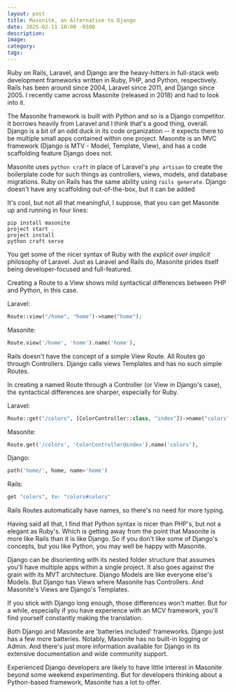 ```yaml
---
layout: post
title: Masonite, an Alternative to Django
date: 2025-02-11 10:09 -0500
description:
image:
category:
tags:
---
```

Ruby on Rails, Laravel, and Django are the heavy-hitters in full-stack web development frameworks written in Ruby, PHP, and Python, respectively. Rails has been around since 2004, Laravel since 2011, and Django since 2005. I recently came across Masonite (released in 2018) and had to look into it.
<!--more-->

The Masonite framework is built with Python and so is a Django competitor. It borrows heavily from Laravel and I think that's a good thing, overall. Django is a bit of an odd duck in its code organization -- it expects there to be multiple small apps contained within one project. Masonite is an MVC framework (Django is MTV - Model, Template, View), and has a code scaffolding feature Django does not.

Masonite uses `python craft` in place of Laravel's `php artisan` to create the boilerplate code for such things as controllers, views, models, and database migrations. Ruby on Rails has the same ability using `rails generate`. Django doesn't have any scaffolding out-of-the-box, but it can be added 

It's cool, but not all that meaningful, I suppose, that you can get Masonite up and running in four lines:
```
pip install masonite
project start .
project install
python craft serve
```
You get some of the nicer syntax of Ruby with the *explicit over implicit* philosophy of Laravel. Just as Laravel and Rails do, Masonite prides itself being developer-focused and full-featured.

Creating a Route to a View shows mild syntactical differences between PHP and Python, in this case.

Laravel:
```php
Route::view("/home", "home")->name("home");
```
Masonite:
```python
Route.view('/home', 'home').name('home'),
```

Rails doesn't have the concept of a simple View Route. All Routes go through Controllers. Django calls views Templates and has no such simple Routes.


In creating a named Route through a Controller (or View in Django's case), the syntactical differences are sharper, especially for Ruby.

Laravel:
```php
Route::get("/colors", [ColorController::class, "index"])->name("colors");
```

Masonite:
```python
Route.get('/colors', 'ColorController@index').name('colors'),
```

Django:
```python
path('home/', home, name='home')
```

Rails:
```ruby
get "colors", to: "colors#colors"
```

Rails Routes automatically have names, so there's no need for more typing.

Having said all that, I find that Python syntax is nicer than PHP's, but not a elegant as Ruby's. Which is getting away from the point that Masonite is more like Rails than it is like Django. So if you don't like some of Django's concepts, but you like Python, you may well be happy with Masonite.

Django can be disorienting with its nested folder structure that assumes you'll have multiple apps within a single project. It also goes against the grain with its MVT architecture. Django Models are like everyone else's Models. But Django has Views where Masonite has Controllers. And Masonite's Views are Django's Templates.

If you stick with Django long enough, those differences won't matter. But for a while, especially if you have experience with an MCV framework, you'll find yourself constantly making the translation.

Both Django and Masonite are 'batteries included' frameworks. Django just has a few more batteries. Notably, Masonite has no built-in logging or Admin. And there's just more information available for Django in its extensive documentation and wide community support.

Experienced Django developers are likely to have little interest in Masonite beyond some weekend experimenting. But for developers thinking about a Python-based framework, Masonite has a lot to offer.

